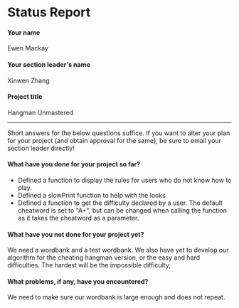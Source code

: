 # Status Report

#### Your name

Ewen Mackay

#### Your section leader's name

Xinwen Zhang

#### Project title

Hangman Unmastered

***

Short answers for the below questions suffice. If you want to alter your plan for your project (and obtain approval for the same), be sure to email your section leader directly!

#### What have you done for your project so far?

- Defined a function to display the rules for users who do not know how to play.
- Defined a slowPrint function to help with the looks
- Defined a function to get the difficulty declared by a user. The default cheatword is set to "A+", but can be changed when calling the function as it takes
    the cheatword as a parameter.

#### What have you not done for your project yet?

We need a wordbank and a test wordbank. We also have yet to develop our algorithm for the cheating hangman version, or the easy and hard difficulties. The hardest will be the impossible difficulty,

#### What problems, if any, have you encountered?

We need to make sure our wordbank is large enough and does not repeat.
